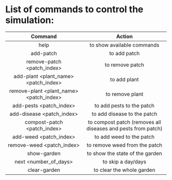 # List of commands to control the simulation:

|                 Command                 |                            Action                            |
| :-------------------------------------: | :----------------------------------------------------------: |
|                  help                   |                  to show available commands                  |
|                add-patch                |                         to add patch                         |
|       remove-patch <patch_index>        |                       to remove patch                        |
|  add-plant <plant_name> <patch_index>   |                         to add plant                         |
| remove-plant <plant_name> <patch_index> |                       to remove plant                        |
|         add-pests <patch_index>         |                  to add pests to the patch                   |
|        add-disease <patch_index>        |                 to add disease to the patch                  |
|       compost-patch <patch_index>       | to compost patch (removes all diseases and pests from patch) |
|         add-weed <patch_index>          |                   to add weed to the patch                   |
|        remove-weed <patch_index>        |                to remove weed from the patch                 |
|               show-garden               |               to show the state of the garden                |
|          next <number_of_days>          |                      to skip a day/days                      |
|              clear-garden               |                  to clear the whole garden                   |
